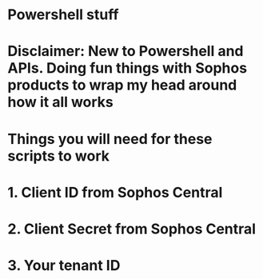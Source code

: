 # Powershell stuff
# Disclaimer: New to Powershell and APIs. Doing fun things with Sophos products to wrap my head around how it all works
#
# Things you will need for these scripts to work
# 1. Client ID from Sophos Central
# 2. Client Secret from Sophos Central
# 3. Your tenant ID

